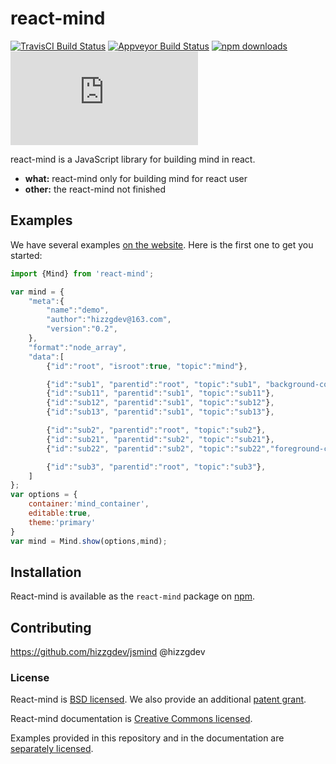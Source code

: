 # react-mind

[![TravisCI Build Status](https://travis-ci.org/mzabriskie/react-draggable.svg?branch=master)](https://travis-ci.org/mzabriskie/react-draggable)
[![Appveyor Build Status](https://ci.appveyor.com/api/projects/status/32r7s2skrgm9ubva?svg=true)](https://ci.appveyor.com/project/mzabriskie/react-draggable)
[![npm downloads](https://img.shields.io/npm/dt/react-draggable.svg?maxAge=2592000)](http://npmjs.com/package/react-draggable)
[![gzip size](http://img.badgesize.io/https://npmcdn.com/react-draggable/dist/react-draggable.min.js?compression=gzip)]()

react-mind is a JavaScript library for building mind in react.

* **what:** react-mind only for building mind for react user
* **other:** the react-mind not finished


## Examples

We have several examples [on the website](https://guimeisang.github.io/example/demo1.html). Here is the first one to get you started:

```js
import {Mind} from 'react-mind';

var mind = {
    "meta":{
        "name":"demo",
        "author":"hizzgdev@163.com",
        "version":"0.2",
    },
    "format":"node_array",
    "data":[
        {"id":"root", "isroot":true, "topic":"mind"},

        {"id":"sub1", "parentid":"root", "topic":"sub1", "background-color":"#0000ff"},
        {"id":"sub11", "parentid":"sub1", "topic":"sub11"},
        {"id":"sub12", "parentid":"sub1", "topic":"sub12"},
        {"id":"sub13", "parentid":"sub1", "topic":"sub13"},

        {"id":"sub2", "parentid":"root", "topic":"sub2"},
        {"id":"sub21", "parentid":"sub2", "topic":"sub21"},
        {"id":"sub22", "parentid":"sub2", "topic":"sub22","foreground-color":"#33ff33"},

        {"id":"sub3", "parentid":"root", "topic":"sub3"},
    ]
};
var options = {
    container:'mind_container',
    editable:true,
    theme:'primary'
}
var mind = Mind.show(options,mind);
```

## Installation

React-mind is available as the `react-mind` package on [npm](https://www.npmjs.com/).

## Contributing
https://github.com/hizzgdev/jsmind @hizzgdev


### License

React-mind is [BSD licensed](./LICENSE). We also provide an additional [patent grant](./PATENTS).

React-mind documentation is [Creative Commons licensed](./LICENSE-docs).

Examples provided in this repository and in the documentation are [separately licensed](./LICENSE-examples).

